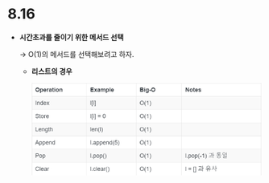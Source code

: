 # 8.16

- **시간초과를 줄이기 위한 메서드 선택**
  
    → O(1)의 메서드를 선택해보려고 하자.
    
    - **리스트의 경우**
      
        ![Untitled](./08.16/Untitled.png)